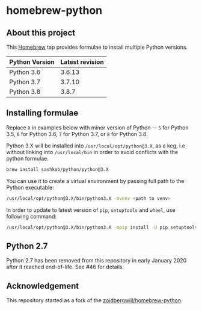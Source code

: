 # homebrew-python

## About this project

This [Homebrew](http://brew.sh) tap provides formulae to install multiple Python versions.

Python Version | Latest revision
---------------|----------------
Python 3.6     | 3.6.13
Python 3.7     | 3.7.10
Python 3.8     | 3.8.7

## Installing formulae

Replace `X` in examples below with minor version of Python --  `5` for Python 3.5, `6` for Python 3.6, `7` for Python 3.7, or `8` for Python 3.8.

Python 3.X will be installed into `/usr/local/opt/python@3.X`, as a keg, i.e without linking into `/usr/local/bin` in order to avoid conflicts with the python formulae.

```bash
brew install sashkab/python/python@3.X
```

You can use it to create a virtual environment by passing full path to the Python executable:

```bash
/usr/local/opt/python@3.X/bin/python3.X -mvenv <path to venv>
```

In order to update to latest version of `pip`, `setuptools` and `wheel`, use following command:

```bash
/usr/local/opt/python@3.X/bin/python3.X -mpip install -U pip setuptools wheel
```

## Python 2.7

Python 2.7 has been removed from this repository in early January 2020 after it reached end-of-life. See #46 for details.

## Acknowledgement

This repository started as a fork of the [zoidbergwill/homebrew-python][1].

[1]: https://github.com/zoidbergwill/homebrew-python
[46]: https://github.com/sashkab/homebrew-python/issues/46
